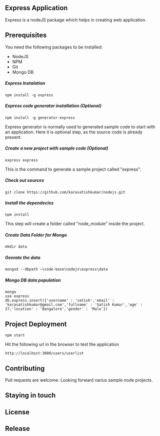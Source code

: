 ## Express Application
Express is a nodeJS package which helps in creating web application.

## Prerequisites
You need the following packages to be installed:
* NodeJS
* NPM
* Git
* Mongo DB

##### Express Instalation

    npm install -g express
    
##### Express code generator installation (Optional)

    npm install -g generator-express

Express generator is normally used to generated sample code to start with an application. Here it is optional step, as the source code is already present.
    
##### Create a new project with sample code (Optional)
    
    express express

This is the command to generate a sample project called "express".

##### Check out sources

	git clone https://github.com/karasatishkumar/nodejs.git

##### Install the dependecies
    
    npm install

This step will create a folder called "node_module" inside the project.
    
##### Create Data Folder for Mongo

    mkdir data

##### Genrate the data
    
    mongod --dbpath ~\code-base\nodejs\express\data
    
##### Mongo DB data population

    mongo
    use express
    db.express.insert({'username' : 'satish','email' : 'karasatishkumar@gmail.com','fullname' : 'Satish Kumar','age' : 27,'location' : 'Bangalore','gender' : 'Male'})


## Project Deployment

    npm start

Hit the following url in the browser to test the application
    
    http://localhost:3000/users/userlist

## Contributing
Pull requests are welcome. Looking forward varius sample node projects.

## Staying in touch

## License

## Release
